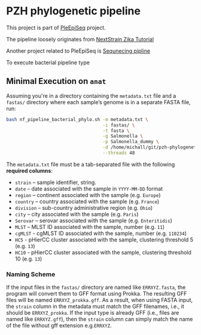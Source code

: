 PZH phylogenetic pipeline
=========================

This project is part of [PleEpiSeq](https://www.pzh.gov.pl/projekty-i-programy/plepiseq/) project.

The pipeline loosely originates from [NextStrain Zika Tutorial](https://github.com/nextstrain/zika-tutorial)

Another project related to PleEpiSeq is [Sequnecing pipline](https://github.com/mkadlof/pzh_pipeline_viral)

To execute bacterial pipeline type

## Minimal Execution on `anat`

Assuming you're in a directory containing the `metadata.txt` file and a `fastas/` directory where each sample’s genome is in a separate FASTA file, run:

```bash
bash nf_pipeline_bacterial_phylo.sh -m metadata.txt \
                                    -i fastas/ \
                                    -t fasta \
                                    -g Salmonella \
                                    -p Salmonella_dummy \
                                    -d /home/michall/git/pzh-phylogenetic-pipeline/ \
                                    --threads 48
```

The `metadata.txt` file must be a tab-separated file with the following **required columns**:

- `strain` – sample identifier, string. 
- `date` – date associated with the sample in `YYYY-MM-DD` format  
- `region` – continent associated with the sample (e.g. `Europe`)  
- `country` – country associated with the sample (e.g. `France`)  
- `division` – sub-country administrative region (e.g. `Ohio`)  
- `city` – city associated with the sample (e.g. `Paris`)  
- `Serovar` – serovar associated with the sample (e.g. `Enteritidis`)  
- `MLST` – MLST ID associated with the sample, number (e.g. `11`)
- `cgMLST` - cgMLST ID associated with the sample, number (e.g. `110234`)
- `HC5` - pHierCC cluster associated with the sample, clustering threshold 5 (e.g. `13`)
- `HC10` - pHierCC cluster associated with the sample, clustering threshold 10 (e.g. `13`)

### Naming Scheme

If the input files in the `fastas/` directory are named like `ERRXYZ.fasta`, the program will convert them to GFF format using Prokka. The resulting GFF files will be named `ERRXYZ_prokka.gff`. As a result, when using FASTA input, the `strain` column in the metadata must match the GFF filenames, i.e., it should be `ERRXYZ_prokka`. If the input type is already GFF (i.e., files are named like `ERRXYZ.gff`), then the `strain` column can simply match the name of the file without gff extension e.g.`ERRXYZ`.

